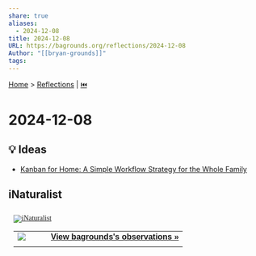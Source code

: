 ```yaml
---  
share: true  
aliases:  
  - 2024-12-08  
title: 2024-12-08  
URL: https://bagrounds.org/reflections/2024-12-08  
Author: "[[bryan-grounds]]"  
tags:   
---  
```

[Home](../index.md) > [Reflections](./index.md) | [⏮️](./2024-12-07.md)  
# 2024-12-08  
## 💡 Ideas  
- [Kanban for Home: A Simple Workflow Strategy for the Whole Family](https://parentlightly.com/kanban-for-home)  
  
## iNaturalist   
<style type="text/css" media="screen">  
.inat-widget { font-family: Georgia, serif; padding: 10px; line-height: 1;}  
.inat-widget-header {margin-bottom: 10px;}  
.inat-widget td {vertical-align: top; padding-bottom: 10px;}  
.inat-label { color: #888; }  
.inat-meta { font-size: smaller; margin-top: 3px; line-height: 1.2;}  
.inat-observation-body, .inat-user-body { padding-left: 10px; }  
.inat-observation-image {text-align: center;}  
.inat-observation-image, .inat-user-image { width: 48px; display: inline-block; }  
.inat-observation-image img, .inat-user-image img { max-width: 48px; }  
.inat-observation-image img { vertical-align: middle; }  
.inat-widget-small .inat-observation-image { display:block; float: left; margin: 0 3px 3px 0; height:48px;}  
.inat-label, .inat-value, .inat-user { font-family: "Trebuchet MS", Arial, sans-serif; }  
.inat-user-body {vertical-align: middle;}  
.inat-widget td.inat-user-body {vertical-align: middle;}  
.inat-widget .inat-footer td.inat-value {vertical-align: middle; padding-left: 10px;}  
</style>  
<div class="inat-widget">  
    <div class="inat-widget-header">  
      <a href="https://www.inaturalist.org"><img alt="iNaturalist" src="https://www.inaturalist.org/assets/logo-small.gif" /></a>    
    </div>  
  <script type="text/javascript" charset="utf-8" src="https://www.inaturalist.org/observations/bagrounds.widget?layout=large&limit=20&order=desc&order_by=observed_on"></script>  
  <table class="inat-footer">  
    <tr class="inat-user">  
        <td class="inat-user-image">  
          <a border="0" href="https://www.inaturalist.org/observations/bagrounds"><img class="usericon" src="https://static.inaturalist.org/attachments/users/icons/8822063/7d7dc1fdd3a6d0d024b7da94f59ea141-thumb.jpeg?1733695366" /></a>  
        </td>  
      <td class="inat-value">  
        <strong>  
            <a href="https://www.inaturalist.org/observations/bagrounds">View bagrounds's observations »</a>  
        </strong>  
      </td>  
    </tr>  
  </table>  
</div>  
